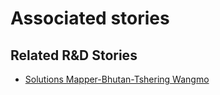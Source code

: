 # Associated stories

<!-- !!DO NOT REMOVE!! start autogenerated hyperlinks -->
## Related R&D Stories
- [Solutions Mapper\-Bhutan\-Tshering Wangmo](/RnD-Archive/stories/?doc=Tshering_edited-en-US)
<!-- !!DO NOT REMOVE!! end autogenerated hyperlinks -->